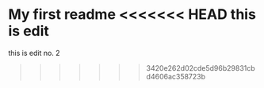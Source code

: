 My first readme
<<<<<<< HEAD
this is edit
=======
this is edit no. 2
>>>>>>> 3420e262d02cde5d96b29831cbd4606ac358723b
